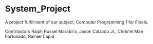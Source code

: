# System_Project
 A project fulfillment of our subject, Computer Programming 1 for Finals.

Contributors
Ralph Russel Marabilla,
 Jason Calzado Jr.,
 Chrisfel Mae Fortunado,
 Rainier Lapid
